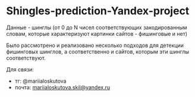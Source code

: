 # Shingles-prediction-Yandex-project

Данные - шинглы (от 0 до N чисел соответствующих закодированным словам, которые характеризуют картинки сайтов - фишинговые и нет)

Было рассмотрено и реализовано несколько подходов для детекции фишинговых шинглов, а соответственно и сайтов, которым эти шинглы соответствуют.

Для связи: 
- тг: @mariialoskutova
- почта: mariialoskutova.skil@yandex.ru
